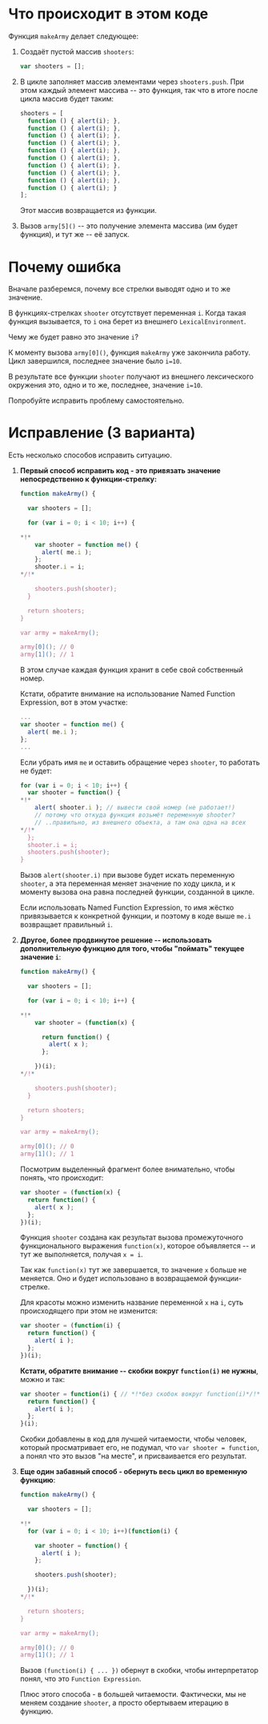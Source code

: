 # Что происходит в этом коде

Функция `makeArmy` делает следующее:

1. Создаёт пустой массив `shooters`:

    ```js
    var shooters = [];
    ```
2. В цикле заполняет массив элементами через `shooters.push`.
При этом каждый элемент массива -- это функция, так что в итоге после цикла массив будет таким:

    ```js no-beautify
    shooters = [
      function () { alert(i); },
      function () { alert(i); },
      function () { alert(i); },
      function () { alert(i); },
      function () { alert(i); },
      function () { alert(i); },
      function () { alert(i); },
      function () { alert(i); },
      function () { alert(i); },
      function () { alert(i); }
    ];
    ```

    Этот массив возвращается из функции.
3. Вызов `army[5]()` -- это получение элемента массива (им будет функция), и тут же -- её запуск.

# Почему ошибка

Вначале разберемся, почему все стрелки выводят одно и то же значение.

В функциях-стрелках `shooter` отсутствует переменная `i`. Когда такая функция вызывается, то `i` она берет из внешнего `LexicalEnvironment`.

Чему же будет равно это значение `i`?

К моменту вызова `army[0]()`, функция `makeArmy` уже закончила работу. Цикл  завершился, последнее значение было `i=10`.

В результате все функции `shooter` получают из внешнего лексического окружения это, одно и то же, последнее, значение `i=10`.

Попробуйте исправить проблему самостоятельно.

# Исправление (3 варианта)

Есть несколько способов исправить ситуацию.

1. **Первый способ исправить код - это привязать значение непосредственно к функции-стрелку:**

    ```js run
    function makeArmy() {

      var shooters = [];

      for (var i = 0; i < 10; i++) {

    *!*
        var shooter = function me() {
          alert( me.i );
        };
        shooter.i = i;
    */!*

        shooters.push(shooter);
      }

      return shooters;
    }

    var army = makeArmy();

    army[0](); // 0
    army[1](); // 1
    ```

    В этом случае каждая функция хранит в себе свой собственный номер.

    Кстати, обратите внимание на использование Named Function Expression, вот в этом участке:

    ```js
    ...
    var shooter = function me() {
      alert( me.i );
    };
    ...
    ```

    Если убрать имя `me` и оставить обращение через `shooter`, то работать не будет:

    ```js
    for (var i = 0; i < 10; i++) {
      var shooter = function() {
    *!*
        alert( shooter.i ); // вывести свой номер (не работает!)
        // потому что откуда функция возьмёт переменную shooter?
        // ..правильно, из внешнего объекта, а там она одна на всех
    */!*
      };
      shooter.i = i;
      shooters.push(shooter);
    }
    ```

    Вызов `alert(shooter.i)` при вызове будет искать переменную `shooter`, а эта переменная меняет значение по ходу цикла, и к моменту вызова она равна последней функции, созданной в цикле.

    Если использовать Named Function Expression, то имя жёстко привязывается к конкретной функции, и поэтому в коде выше `me.i` возвращает правильный `i`.
2. **Другое, более продвинутое решение -- использовать дополнительную функцию для того, чтобы "поймать" текущее значение `i`**:

    ```js run
    function makeArmy() {

      var shooters = [];

      for (var i = 0; i < 10; i++) {

    *!*
        var shooter = (function(x) {

          return function() {
            alert( x );
          };

        })(i);
    */!*

        shooters.push(shooter);
      }

      return shooters;
    }

    var army = makeArmy();

    army[0](); // 0
    army[1](); // 1
    ```

    Посмотрим выделенный фрагмент более внимательно, чтобы понять, что происходит:

    ```js
    var shooter = (function(x) {
      return function() {
        alert( x );
      };
    })(i);
    ```

    Функция `shooter` создана как результат вызова промежуточного функционального выражения `function(x)`, которое объявляется -- и тут же выполняется, получая `x = i`.

    Так как `function(x)` тут же завершается, то значение `x` больше не меняется. Оно и будет использовано в возвращаемой функции-стрелке.

    Для красоты можно изменить название переменной `x` на `i`, суть происходящего при этом не изменится:

    ```js
    var shooter = (function(i) {
      return function() {
        alert( i );
      };
    })(i);
    ```

    **Кстати, обратите внимание -- скобки вокруг `function(i)` не нужны**, можно и так:

    ```js
    var shooter = function(i) { // *!*без скобок вокруг function(i)*/!*
      return function() {
        alert( i );
      };
    }(i);
    ```

    Скобки добавлены в код для лучшей читаемости, чтобы человек, который просматривает его, не подумал, что `var shooter = function`, а понял что это вызов "на месте", и присваивается его результат.
3. **Еще один забавный способ - обернуть весь цикл во временную функцию**:

    ```js run
    function makeArmy() {

      var shooters = [];

    *!*
      for (var i = 0; i < 10; i++)(function(i) {

        var shooter = function() {
          alert( i );
        };

        shooters.push(shooter);

      })(i);
    */!*

      return shooters;
    }

    var army = makeArmy();

    army[0](); // 0
    army[1](); // 1
    ```

    Вызов `(function(i) { ... })` обернут в скобки, чтобы интерпретатор понял, что это `Function Expression`.

    Плюс этого способа - в большей читаемости. Фактически, мы не меняем создание `shooter`, а просто обертываем итерацию в функцию.

